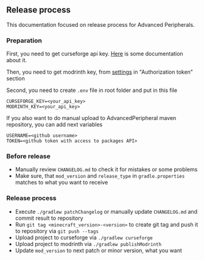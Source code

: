 ## Release process

This documentation focused on release process for Advanced Peripherals.

### Preparation

First, you need to get curseforge api
key. [Here](https://support.curseforge.com/en/support/solutions/articles/9000197321-curseforge-api) is some
documentation about it.

Then, you need to get modrinth key, from [settings](https://modrinth.com/dashboard/settings) in "Authorization token"
section

Second, you need to create `.env` file in root folder and put in this file

```
CURSEFORGE_KEY=<your_api_key>
MODRINTH_KEY=<your_api_key>
```

If you also want to do manual upload to AdvancedPeripheral maven repository, you can add next variables

```
USERNAME=<github username>
TOKEN=<github token with access to packages API>
```

### Before release

- Manually review `CHANGELOG.md` to check it for mistakes or some problems
- Make sure, that `mod_version` and `release_type` in `gradle.properties` matches to what you want to receive

### Release process

- Execute `./gradlew patchChangelog` or manually update `CHANGELOG.md` and commit result to repository
- Run `git tag <minecraft_version>-<version>` to create git tag and push it to repository via `git push --tags`
- Upload project to curseforge via `./gradlew curseforge`
- Upload project to modrinth via `./gradlew publishModrinth`
- Update `mod_version` to next patch or minor version, what you want
